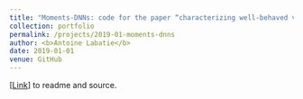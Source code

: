 ```yaml
---
title: "Moments-DNNs: code for the paper “characterizing well-behaved vs. pathological deep neural networks“"
collection: portfolio
permalink: /projects/2019-01-moments-dnns
author: <b>Antoine Labatie</b>
date: 2019-01-01
venue: GitHub
---
```


[[Link](https://github.com/labatie-ai/moments-dnns)] to readme and source.
<br>
<br>
